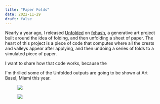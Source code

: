 ```yaml
---
title: "Paper Folds"
date: 2022-11-29
draft: false
---
```


Nearly a year ago, I released 
[Unfolded](/art/unfolded) on [fxhash](https://www.fxhash.xyz/generative/3177), a generative art project
built around the idea of folding, and then unfolding a sheet of paper. The
heart of this project is a piece of code that computes where all the crests and
valleys appear after applying, and then undoing a series of folds to a
simulated piece of paper.

I want to share how that code works, because the 

I'm thrilled some of the Unfolded outputs are going to be shown at Art Basel,
Miami this year.

<div class="grid-2">
  <figure class="wide padded">
    <img src="/img/posts/paper-folds/high-res/unfolded-crease-lines.webp">
  </figure>
  <figure class="wide padded">
    <img src="/img/posts/paper-folds/high-res/unfolded-crease-pattern.webp">
  </figure>
</div>
